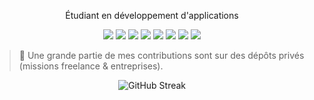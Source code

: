 <p align="center">Étudiant en développement d'applications</p>

<p align="center">
  <img src="https://img.shields.io/badge/-Java-007396?style=for-the-badge&logo=java&logoColor=white" />
  <img src="https://img.shields.io/badge/-YAML-000?style=for-the-badge&logo=yaml&logoColor=white" />
  <img src="https://img.shields.io/badge/-JSON-000?style=for-the-badge&logo=json&logoColor=white" />
  <img src="https://img.shields.io/badge/-VS%20Code-007ACC?style=for-the-badge&logo=visualstudiocode&logoColor=white" />
  <img src="https://img.shields.io/badge/-WinSCP-509100?style=for-the-badge&logo=windows&logoColor=white" />
  <img src="https://img.shields.io/badge/-Pterodactyl-7289DA?style=for-the-badge&logo=pterodactyl&logoColor=white" />
  <img src="https://img.shields.io/badge/-MySQL-4479A1?style=for-the-badge&logo=mysql&logoColor=white" />
  <img src="https://img.shields.io/badge/-SQLite-003B57?style=for-the-badge&logo=sqlite&logoColor=white" />
</p>

> 🔐 Une grande partie de mes contributions sont sur des dépôts privés (missions freelance & entreprises).

<p align="center">
  <img src="https://streak-stats.demolab.com?user=JeSuisTrolls&theme=dark" alt="GitHub Streak" />
</p>
